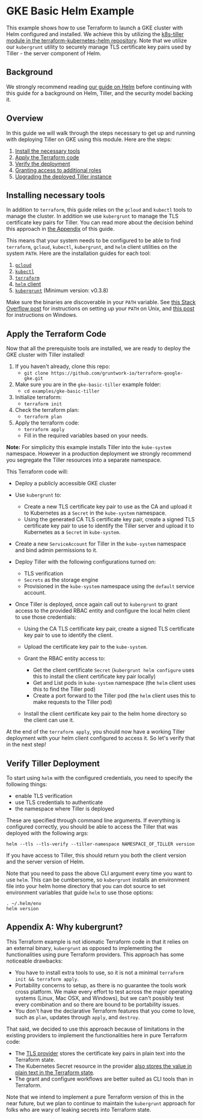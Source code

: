 # GKE Basic Helm Example

This example shows how to use Terraform to launch a GKE cluster with Helm configured and installed. We achieve this by
utilizing the [k8s-tiller module in the terraform-kubernetes-helm
repository](https://github.com/gruntwork-io/terraform-kubernetes-helm/tree/master/modules/k8s-tiller).
Note that we utilize our `kubergrunt` utility to securely manage TLS certificate key pairs used by Tiller - the server
component of Helm.

## Background

We strongly recommend reading [our guide on Helm](https://github.com/gruntwork-io/kubergrunt/blob/master/HELM_GUIDE.md)
before continuing with this guide for a background on Helm, Tiller, and the security model backing it.

## Overview

In this guide we will walk through the steps necessary to get up and running with deploying Tiller on GKE using this
module. Here are the steps:

1. [Install the necessary tools](#installing-necessary-tools)
1. [Apply the Terraform code](#apply-the-terraform-code)
1. [Verify the deployment](#verify-tiller-deployment)
1. [Granting access to additional roles](#granting-access-to-additional-users)
1. [Upgrading the deployed Tiller instance](#upgrading-deployed-tiller)

## Installing necessary tools

In addition to `terraform`, this guide relies on the `gcloud` and `kubectl` tools to manage the cluster. In addition
we use `kubergrunt` to manage the TLS certificate key pairs for Tiller. You can read more about the decision behind this
approach in [the Appendix](#appendix-a-why-kubergrunt) of this guide.

This means that your system needs to be configured to be able to find `terraform`, `gcloud`, `kubectl`, `kubergrunt`,
and `helm` client utilities on the system `PATH`. Here are the installation guides for each tool:

1. [`gcloud`](https://cloud.google.com/sdk/gcloud/)
1. [`kubectl`](https://kubernetes.io/docs/tasks/tools/install-kubectl/)
1. [`terraform`](https://learn.hashicorp.com/terraform/getting-started/install.html)
1. [`helm` client](https://docs.helm.sh/using_helm/#installing-helm)
1. [`kubergrunt`](https://github.com/gruntwork-io/kubergrunt#installation) (Minimum version: v0.3.8)

Make sure the binaries are discoverable in your `PATH` variable. See [this Stack Overflow
post](https://stackoverflow.com/questions/14637979/how-to-permanently-set-path-on-linux-unix) for instructions on
setting up your `PATH` on Unix, and [this
post](https://stackoverflow.com/questions/1618280/where-can-i-set-path-to-make-exe-on-windows) for instructions on
Windows.

## Apply the Terraform Code

Now that all the prerequisite tools are installed, we are ready to deploy the GKE cluster with Tiller installed!

1. If you haven't already, clone this repo:
   - `git clone https://github.com/gruntwork-io/terraform-google-gke.git`
1. Make sure you are in the `gke-basic-tiller` example folder:
   - `cd examples/gke-basic-tiller`
1. Initialize terraform:
   - `terraform init`
1. Check the terraform plan:
   - `terraform plan`
1. Apply the terraform code:
   - `terraform apply`
   - Fill in the required variables based on your needs. <!-- TODO: show example inputs here -->

**Note:** For simplicity this example installs Tiller into the `kube-system` namespace. However in a production
deployment we strongly recommend you segregate the Tiller resources into a separate namespace.

This Terraform code will:

- Deploy a publicly accessible GKE cluster
- Use `kubergrunt` to:

  - Create a new TLS certificate key pair to use as the CA and upload it to Kubernetes as a `Secret` in the
    `kube-system` namespace.
  - Using the generated CA TLS certificate key pair, create a signed TLS certificate key pair to use to identify the
    Tiller server and upload it to Kubernetes as a `Secret` in `kube-system`.

- Create a new `ServiceAccount` for Tiller in the `kube-system` namespace and bind admin permissions to it.
- Deploy Tiller with the following configurations turned on:

  - TLS verification
  - `Secrets` as the storage engine
  - Provisioned in the `kube-system` namespace using the `default` service account.

- Once Tiller is deployed, once again call out to `kubergrunt` to grant access to the provided RBAC entity and configure
  the local helm client to use those credentials:

  - Using the CA TLS certificate key pair, create a signed TLS certificate key pair to use to identify the client.
  - Upload the certificate key pair to the `kube-system`.
  - Grant the RBAC entity access to:

    - Get the client certificate `Secret` (`kubergrunt helm configure` uses this to install the client certificate
      key pair locally)
    - Get and List pods in `kube-system` namespace (the `helm` client uses this to find the Tiller pod)
    - Create a port forward to the Tiller pod (the `helm` client uses this to make requests to the Tiller pod)

  - Install the client certificate key pair to the helm home directory so the client can use it.

At the end of the `terraform apply`, you should now have a working Tiller deployment with your helm client configured to
access it. So let's verify that in the next step!

## Verify Tiller Deployment

To start using `helm` with the configured credentials, you need to specify the following things:

- enable TLS verification
- use TLS credentials to authenticate
- the namespace where Tiller is deployed

These are specified through command line arguments. If everything is configured correctly, you should be able to access
the Tiller that was deployed with the following args:

```
helm --tls --tls-verify --tiller-namespace NAMESPACE_OF_TILLER version
```

If you have access to Tiller, this should return you both the client version and the server version of Helm.

Note that you need to pass the above CLI argument every time you want to use `helm`. This can be cumbersome, so
`kubergrunt` installs an environment file into your helm home directory that you can dot source to set environment
variables that guide `helm` to use those options:

```
. ~/.helm/env
helm version
```

## Appendix A: Why kubergrunt?

This Terraform example is not idiomatic Terraform code in that it relies on an external binary, `kubergrunt` as opposed
to implementing the functionalities using pure Terraform providers. This approach has some noticeable drawbacks:

- You have to install extra tools to use, so it is not a minimal `terraform init && terraform apply`.
- Portability concerns to setup, as there is no guarantee the tools work cross platform. We make every effort to test
  across the major operating systems (Linux, Mac OSX, and Windows), but we can't possibly test every combination and so
  there are bound to be portability issues.
- You don't have the declarative Terraform features that you come to love, such as `plan`, updates through `apply`, and
  `destroy`.

That said, we decided to use this approach because of limitations in the existing providers to implement the
functionalities here in pure Terraform code:

- The [TLS provider](https://www.terraform.io/docs/providers/tls/index.html) stores the certificate key pairs in plain
  text into the Terraform state.
- The Kubernetes Secret resource in the provider [also stores the value in plain text in the Terraform
  state](https://www.terraform.io/docs/providers/kubernetes/r/secret.html).
- The grant and configure workflows are better suited as CLI tools than in Terraform.

Note that we intend to implement a pure Terraform version of this in the near future, but we plan to continue to
maintain the `kubergrunt` approach for folks who are wary of leaking secrets into Terraform state.
